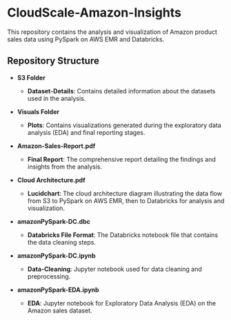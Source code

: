 # CloudScale-Amazon-Insights

This repository contains the analysis and visualization of Amazon product sales data using PySpark on AWS EMR and Databricks.

## Repository Structure

- **S3 Folder**
  - **Dataset-Details**: Contains detailed information about the datasets used in the analysis.

- **Visuals Folder**
  - **Plots**: Contains visualizations generated during the exploratory data analysis (EDA) and final reporting stages.

- **Amazon-Sales-Report.pdf**
  - **Final Report**: The comprehensive report detailing the findings and insights from the analysis.

- **Cloud Architecture.pdf**
  - **Lucidchart**: The cloud architecture diagram illustrating the data flow from S3 to PySpark on AWS EMR, then to Databricks for analysis and visualization.

- **amazonPySpark-DC.dbc**
  - **Databricks File Format**: The Databricks notebook file that contains the data cleaning steps.

- **amazonPySpark-DC.ipynb**
  - **Data-Cleaning**: Jupyter notebook used for data cleaning and preprocessing.

- **amazonPySpark-EDA.ipynb**
  - **EDA**: Jupyter notebook for Exploratory Data Analysis (EDA) on the Amazon sales dataset.

